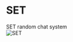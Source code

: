 # SET
SET random chat system
<br/>
![SET](https://github.com/fentboijun/SET/assets/81820723/5eebbe27-b27f-4649-b3f2-5ae0f4401d82)
